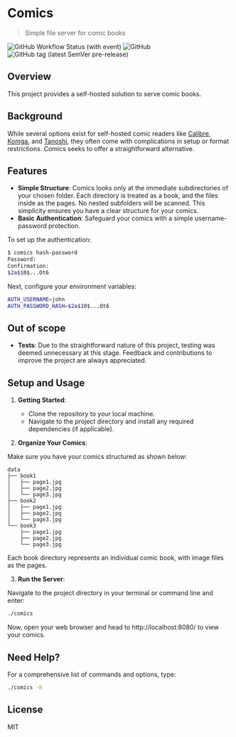 # Comics

> Simple file server for comic books

![GitHub Workflow Status (with event)](https://img.shields.io/github/actions/workflow/status/henry40408/comics/.github%2Fworkflows%2Fworkflow.yaml)
![GitHub](https://img.shields.io/github/license/henry40408/comics)
![GitHub tag (latest SemVer pre-release)](https://img.shields.io/github/v/tag/henry40408/comics)

## Overview

This project provides a self-hosted solution to serve comic books.

## Background

While several options exist for self-hosted comic readers like [Calibre](https://github.com/janeczku/calibre-web), [Komga](https://github.com/gotson/komga), and [Tanoshi](https://github.com/faldez/tanoshi), they often come with complications in setup or format restrictions. Comics seeks to offer a straightforward alternative.

## Features

* **Simple Structure**: Comics looks only at the immediate subdirectories of your chosen folder. Each directory is treated as a book, and the files inside as the pages. No nested subfolders will be scanned. This simplicity ensures you have a clear structure for your comics.
* **Basic Authentication**: Safeguard your comics with a simple username-password protection. 

To set up the authentication:

```bash
$ comics hash-password
Password:
Confirmation:
$2a$10$...Ot6
```
Next, configure your environment variables:

```bash
AUTH_USERNAME=john
AUTH_PASSWORD_HASH=$2a$10$...Ot6
```

## Out of scope

* **Tests**: Due to the straightforward nature of this project, testing was deemed unnecessary at this stage. Feedback and contributions to improve the project are always appreciated.

## Setup and Usage

1. **Getting Started**:
   - Clone the repository to your local machine.
   - Navigate to the project directory and install any required dependencies (if applicable).

2. **Organize Your Comics**: 

Make sure you have your comics structured as shown below:

```
data
├── book1
│   ├── page1.jpg
│   ├── page2.jpg
│   └── page3.jpg
├── book2
│   ├── page1.jpg
│   ├── page2.jpg
│   └── page3.jpg
└── book3
    ├── page1.jpg
    ├── page2.jpg
    └── page3.jpg
```

Each book directory represents an individual comic book, with image files as the pages.

3. **Run the Server**:

Navigate to the project directory in your terminal or command line and enter:

```bash
./comics
```

Now, open your web browser and head to http://localhost:8080/ to view your comics.

## Need Help?

For a comprehensive list of commands and options, type:

```bash
./comics -h
```

## License

MIT
